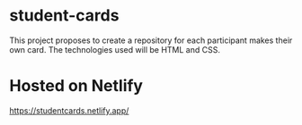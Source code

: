 # student-cards
This project proposes to create a repository for each participant makes their own card. The technologies used will be HTML and CSS.

# Hosted on Netlify

https://studentcards.netlify.app/
